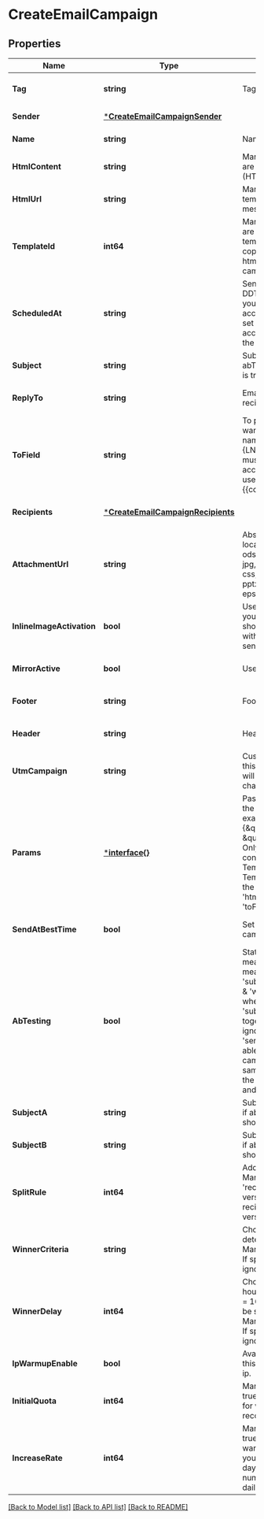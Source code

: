 # CreateEmailCampaign

## Properties
Name | Type | Description | Notes
------------ | ------------- | ------------- | -------------
**Tag** | **string** | Tag of the campaign | [optional] [default to null]
**Sender** | [***CreateEmailCampaignSender**](createEmailCampaign_sender.md) |  | [default to null]
**Name** | **string** | Name of the campaign | [default to null]
**HtmlContent** | **string** | Mandatory if htmlUrl and templateId are empty. Body of the message (HTML) | [optional] [default to null]
**HtmlUrl** | **string** | Mandatory if htmlContent and templateId are empty. Url to the message (HTML) | [optional] [default to null]
**TemplateId** | **int64** | Mandatory if htmlContent and htmlUrl are empty. Id of the transactional email template with status &#x27;active&#x27;. Used to copy only its content fetched from htmlContent/htmlUrl to an email campaign for RSS feature. | [optional] [default to null]
**ScheduledAt** | **string** | Sending UTC date-time (YYYY-MM-DDTHH:mm:ss.SSSZ). Prefer to pass your timezone in date-time format for accurate result. If sendAtBestTime is set to true, your campaign will be sent according to the date passed (ignoring the time part). | [optional] [default to null]
**Subject** | **string** | Subject of the campaign. Mandatory if abTesting is false. Ignored if abTesting is true. | [optional] [default to null]
**ReplyTo** | **string** | Email on which the campaign recipients will be able to reply to | [optional] [default to null]
**ToField** | **string** | To personalize the «To» Field. If you want to include the first name and last name of your recipient, add {FNAME} {LNAME}. These contact attributes must already exist in your SendinBlue account. If input parameter &#x27;params&#x27; used please use {{contact.FNAME}} {{contact.LNAME}} for personalization | [optional] [default to null]
**Recipients** | [***CreateEmailCampaignRecipients**](createEmailCampaign_recipients.md) |  | [optional] [default to null]
**AttachmentUrl** | **string** | Absolute url of the attachment (no local file). Extension allowed: xlsx, xls, ods, docx, docm, doc, csv, pdf, txt, gif, jpg, jpeg, png, tif, tiff, rtf, bmp, cgm, css, shtml, html, htm, zip, xml, ppt, pptx, tar, ez, ics, mobi, msg, pub and eps | [optional] [default to null]
**InlineImageActivation** | **bool** | Use true to embedded the images in your email. Final size of the email should be less than 4MB. Campaigns with embedded images can not be sent to more than 5000 contacts | [optional] [default to false]
**MirrorActive** | **bool** | Use true to enable the mirror link | [optional] [default to null]
**Footer** | **string** | Footer of the email campaign | [optional] [default to null]
**Header** | **string** | Header of the email campaign | [optional] [default to null]
**UtmCampaign** | **string** | Customize the utm_campaign value. If this field is empty, the campaign name will be used. Only alphanumeric characters and spaces are allowed | [optional] [default to null]
**Params** | [***interface{}**](interface{}.md) | Pass the set of attributes to customize the type classic campaign. For example, {\&quot;FNAME\&quot;:\&quot;Joe\&quot;, \&quot;LNAME\&quot;:\&quot;Doe\&quot;}. Only available if &#x27;type&#x27; is &#x27;classic&#x27;. It&#x27;s considered only if campaign is in New Template Language format. The New Template Language is dependent on the values of &#x27;subject&#x27;, &#x27;htmlContent/htmlUrl&#x27;, &#x27;sender.name&#x27; &amp; &#x27;toField&#x27; | [optional] [default to null]
**SendAtBestTime** | **bool** | Set this to true if you want to send your campaign at best time. | [optional] [default to false]
**AbTesting** | **bool** | Status of A/B Test. abTesting &#x3D; false means it is disabled, &amp; abTesting &#x3D; true means it is enabled. &#x27;subjectA&#x27;, &#x27;subjectB&#x27;, &#x27;splitRule&#x27;, &#x27;winnerCriteria&#x27; &amp; &#x27;winnerDelay&#x27; will be considered when abTesting is set to true. &#x27;subjectA&#x27; &amp; &#x27;subjectB&#x27; are mandatory together &amp; &#x27;subject&#x27; if passed is ignored. Can be set to true only if &#x27;sendAtBestTime&#x27; is &#x27;false&#x27;. You will be able to set up two subject lines for your campaign and send them to a random sample of your total recipients. Half of the test group will receive version A, and the other half will receive version B | [optional] [default to false]
**SubjectA** | **string** | Subject A of the campaign. Mandatory if abTesting &#x3D; true. subjectA &amp; subjectB should have unique value | [optional] [default to null]
**SubjectB** | **string** | Subject B of the campaign. Mandatory if abTesting &#x3D; true. subjectA &amp; subjectB should have unique value | [optional] [default to null]
**SplitRule** | **int64** | Add the size of your test groups. Mandatory if abTesting &#x3D; true &amp; &#x27;recipients&#x27; is passed. We&#x27;ll send version A and B to a random sample of recipients, and then the winning version to everyone else | [optional] [default to null]
**WinnerCriteria** | **string** | Choose the metrics that will determinate the winning version. Mandatory if &#x27;splitRule&#x27; &gt;&#x3D; 1 and &lt; 50. If splitRule &#x3D; 50, &#x27;winnerCriteria&#x27; is ignored if passed | [optional] [default to null]
**WinnerDelay** | **int64** | Choose the duration of the test in hours. Maximum is 7 days, pass 24*7 &#x3D; 168 hours. The winning version will be sent at the end of the test. Mandatory if &#x27;splitRule&#x27; &gt;&#x3D; 1 and &lt; 50. If splitRule &#x3D; 50, &#x27;winnerDelay&#x27; is ignored if passed | [optional] [default to null]
**IpWarmupEnable** | **bool** | Available for dedicated ip clients. Set this to true if you wish to warm up your ip. | [optional] [default to false]
**InitialQuota** | **int64** | Mandatory if ipWarmupEnable is set to true. Set an initial quota greater than 1 for warming up your ip. We recommend you set a value of 3000. | [optional] [default to null]
**IncreaseRate** | **int64** | Mandatory if ipWarmupEnable is set to true. Set a percentage increase rate for warming up your ip. We recommend you set the increase rate to 30% per day. If you want to send the same number of emails every day, set the daily increase value to 0%. | [optional] [default to null]

[[Back to Model list]](../README.md#documentation-for-models) [[Back to API list]](../README.md#documentation-for-api-endpoints) [[Back to README]](../README.md)

